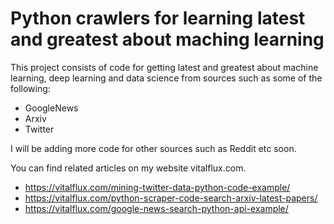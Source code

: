 # Python crawlers for learning latest and greatest about maching learning

This project consists of code for getting latest and greatest about machine learning, deep learning and data science from sources such as some of the following:
* GoogleNews
* Arxiv
* Twitter

I will be adding more code for other sources such as Reddit etc soon.

You can find related articles on my website vitalflux.com.
* https://vitalflux.com/mining-twitter-data-python-code-example/
* https://vitalflux.com/python-scraper-code-search-arxiv-latest-papers/
* https://vitalflux.com/google-news-search-python-api-example/
